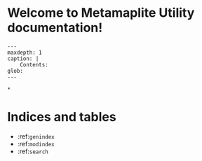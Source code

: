 
Welcome to Metamaplite Utility documentation!
=================================================

```{toctree}
---
maxdepth: 1
caption: |
    Contents:
glob:
---

*
```

Indices and tables
==================

* :ref:`genindex`
* :ref:`modindex`
* :ref:`search`
